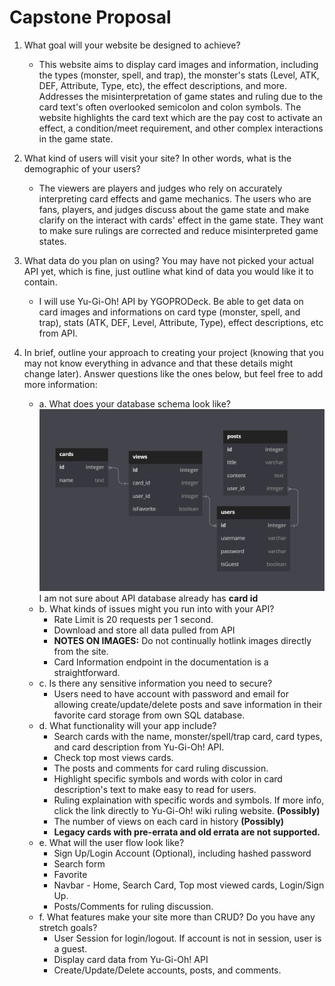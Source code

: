# Capstone Proposal

1. What goal will your website be designed to achieve?
    - This website aims to display card images and information, including the types (monster, spell, and trap), the monster's stats (Level, ATK, DEF, Attribute, Type, etc), the effect descriptions, and more. Addresses the misinterpretation of game states and ruling due to the card text's often overlooked semicolon and colon symbols. The website highlights the card text which are the pay cost to activate an effect, a condition/meet requirement, and other complex interactions in the game state.

2. What kind of users will visit your site? In other words, what is the demographic of
your users?
    - The viewers are players and judges who rely on accurately interpreting card effects and game mechanics. The users who are fans, players, and judges discuss about the game state and make clarify on the interact with cards' effect in the game state. They want to make sure rulings are corrected and reduce misinterpreted game states.

3. What data do you plan on using? You may have not picked your actual API yet,
which is fine, just outline what kind of data you would like it to contain.
    - I will use Yu-Gi-Oh! API by YGOPRODeck. Be able to get data on card images and informations on card type (monster, spell, and trap), stats (ATK, DEF, Level, Attribute, Type), effect descriptions, etc from API. 

4. In brief, outline your approach to creating your project (knowing that you may not
know everything in advance and that these details might change later). Answer
questions like the ones below, but feel free to add more information:
    - a. What does your database schema look like?
    ![Database Schema](/images/DatabaseSchemaDesign.png)
    I am not sure about API database already has **card id**
    - b. What kinds of issues might you run into with your API?
        - Rate Limit is 20 requests per 1 second.
        - Download and store all data pulled from API
        - **NOTES ON IMAGES:** Do not continually hotlink images directly from the site.
        - Card Information endpoint in the documentation is a straightforward.
    - c. Is there any sensitive information you need to secure?
        - Users need to have account with password and email for allowing create/update/delete posts and save information in their favorite card storage from own SQL database.
    - d. What functionality will your app include?
        - Search cards with the name, monster/spell/trap card, card types, and card description from Yu-Gi-Oh! API.
        - Check top most views cards.
        - The posts and comments for card ruling discussion.
        - Highlight specific symbols and words with color in card description's text to make easy to read for users.
        - Ruling explaination with specific words and symbols. If more info, click the link directly to Yu-Gi-Oh! wiki ruling website. **(Possibly)**
        - The number of views on each card in history **(Possibly)**
        - **Legacy cards with pre-errata and old errata are not supported.**
    - e. What will the user flow look like?
        - Sign Up/Login Account (Optional), including hashed password
        - Search form
        - Favorite
        - Navbar - Home, Search Card, Top most viewed cards, Login/Sign Up.
        - Posts/Comments for ruling discussion.
    - f. What features make your site more than CRUD? Do you have any stretch
    goals?
        - User Session for login/logout. If account is not in session, user is a guest.
        - Display card data from Yu-Gi-Oh! API
        - Create/Update/Delete accounts, posts, and comments.
